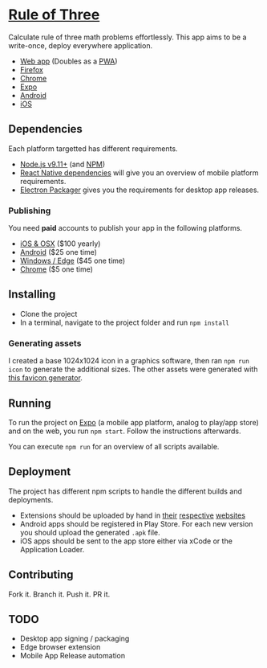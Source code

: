 # [Rule of Three](https://www.github.com/ericorruption/rule-of-three)

Calculate rule of three math problems effortlessly. This app aims to be a write-once, deploy everywhere application.

* [Web app](https://www.ruleofthr.ee) (Doubles as a [PWA](https://developers.google.com/web/progressive-web-apps/))
* [Firefox](https://addons.mozilla.org/en-US/firefox/addon/rule-of-3/)
* [Chrome](https://chrome.google.com/webstore/detail/rule-of-three/liplmhhmejhbdabigmdcbcehomhbjcdb)
* [Expo](https://expo.io/@ericorruption/rule-of-three)
* [Android](https://play.google.com/store/apps/details?id=com.ericquanz.ruleofthree)
* [iOS](https://itunes.apple.com/us/app/rule-of-three-dreisatz/id1372814954?ls=1&mt=8)

## Dependencies

Each platform targetted has different requirements.

* [Node.js v9.11+](https://nodejs.org/) (and [NPM](https://npmjs.com))
* [React Native dependencies](https://facebook.github.io/react-native/docs/getting-started.html) will give you an overview of mobile platform requirements.
* [Electron Packager](https://github.com/electron-userland/electron-packager) gives you the requirements for desktop app releases.

### Publishing

You need **paid** accounts to publish your app in the following platforms.

* [iOS & OSX](https://developer.apple.com/programs/enroll/) ($100 yearly)
* [Android](https://play.google.com/apps/publish) ($25 one time)
* [Windows / Edge](https://developer.microsoft.com/en-us/dashboard) ($45 one time)
* [Chrome](https://chrome.google.com/webstore/developer/dashboard) ($5 one time)

## Installing

* Clone the project
* In a terminal, navigate to the project folder and run `npm install`

### Generating assets

I created a base 1024x1024 icon in a graphics software, then ran `npm run icon`
to generate the additional sizes.
The other assets were generated with [this favicon generator](http://realfavicongenerator.net/).

## Running

To run the project on [Expo](http://expo.io/) (a mobile app platform, analog to play/app store) and on the web, you run `npm start`. Follow the instructions afterwards.

You can execute `npm run` for an overview of all scripts available.

## Deployment

The project has different npm scripts to handle the different builds and deployments.

* Extensions should be uploaded by hand in [their](#) [respective](https://chrome.google.com/webstore/developer/dashboard) [websites](https://addons.mozilla.org/en-US/developers/)
* Android apps should be registered in Play Store. For each new version you should upload the generated `.apk` file.
* iOS apps should be sent to the app store either via xCode or the Application Loader.

## Contributing

Fork it. Branch it. Push it. PR it.

## TODO

* Desktop app signing / packaging
* Edge browser extension
* Mobile App Release automation
